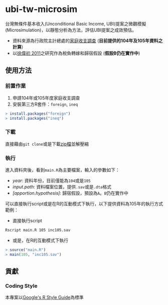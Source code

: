 # ubi-tw-microsim

台灣無條件基本收入(Unconditional Basic Income, UBI)提案之微觀模擬(Microsimulation)，以靜態分析為方法，評估UBI提案之成效預估。

- 資料來源為行政院主計總處的[家庭收支調查](https://www.dgbas.gov.tw/np.asp?ctNode=2828) (**目前提供的104年及105年資料之計算**)
- 以[徐偉初 2011](http://www.mof.gov.tw/public/Attachment/412111161669.pdf)之研究作為稅負轉嫁和歸宿假設 (**假設B仍在實作中**)

## 使用方法

### 前置作業

1. 申請104年或105年度家庭收支調查
2. 安裝第三方R套件：`foreign`, `ineq`
```R
> install.packages("foreign")
> install.packages("ineq")
```

### 下載

直接藉由`git clone`或是下載[zip檔](https://github.com/SuJiaKuan/ubi-tw-microsim/archive/master.zip)並解壓縮

### 執行

進入資料夾後，看到`main.R`為主要檔案，輸入的參數如下：

- *year*: 資料年份，目前僅能為`104`或是`105`
- *input.path*: 資料檔案位置，提供`.sav`或是`.dta`格式
- *[apportion.hypothesis]*: 歸宿假設，預設為`A`。`B`仍在實作中

可以直接執行script或是在R的互動模式下執行，以下提供資料為105年的執行方式範例：
- 直接執行script
```bash
Rscript main.R 105 inc105.sav
```
- 或是，在R的互動模式下執行
```R
> source("main.R")
> main(105, "inc105.sav")
```

## 貢獻

### Coding Style
本專案以[Google's R Style Guide](https://google.github.io/styleguide/Rguide.xml)為標準
